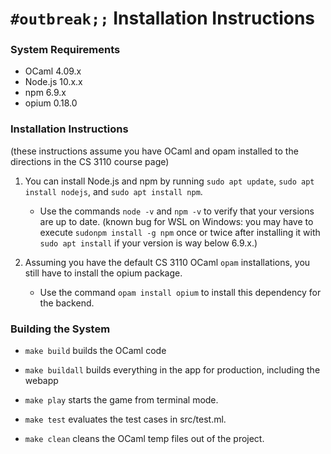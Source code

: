 # `#outbreak;;` Installation Instructions

### System Requirements

- OCaml 4.09.x
- Node.js 10.x.x
- npm 6.9.x
- opium 0.18.0

### Installation Instructions

(these instructions assume you have OCaml and opam installed to the directions in the CS 3110 course page)

1. You can install Node.js and npm by running `sudo apt update`, `sudo apt install nodejs`,  and `sudo apt install npm`. 
    - Use the commands `node -v` and `npm -v` to verify that your versions are up to date. (known bug for WSL on Windows: you may have to execute `sudonpm install -g npm` once or twice after installing it with `sudo apt install` if your version is way below 6.9.x.)

2. Assuming you have the default CS 3110 OCaml `opam` installations, you still have to 
install the opium package. 
    - Use the command `opam install opium` to install this dependency for the backend.

### Building the System

- `make build` builds the OCaml code

- `make buildall` builds everything in the app for production, including the webapp

- `make play` starts the game from terminal mode.

- `make test` evaluates the test cases in src/test.ml.

- `make clean` cleans the OCaml temp files out of the project.